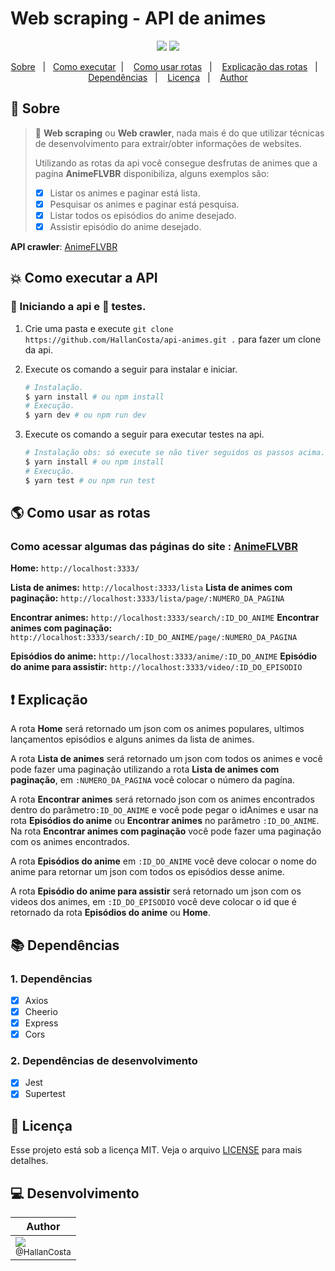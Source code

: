 # Web scraping - API de animes

<p align="center">
  <img src="https://img.shields.io/github/languages/top/HallanCosta/api-animes?style=flat-square%22">
  <img src="https://img.shields.io/github/license/HallanCosta/api-animes">
</p>

<p align="center">
  <a href="#bookmark-sobre">Sobre</a>&nbsp;&nbsp;&nbsp;|&nbsp;&nbsp;
  <a href="#collision-como-executar-a-api">Como executar</a>&nbsp;&nbsp;|&nbsp;&nbsp;&nbsp;
  <a href="#earth_americas-como-usar-as-rotas">Como usar rotas</a>&nbsp;&nbsp;&nbsp;|&nbsp;&nbsp;&nbsp;
  <a href="#exclamation-explicação">Explicação das  rotas</a>&nbsp;&nbsp;&nbsp;|&nbsp;&nbsp;&nbsp;
  <a href="#books-dependências">Dependências</a>&nbsp;&nbsp;&nbsp;|&nbsp;&nbsp;&nbsp;
  <a href="#memo-licença">Licença</a>&nbsp;&nbsp;&nbsp;|&nbsp;&nbsp;&nbsp;
  <a href="#computer-desenvolvimento">Author</a>
</p>

## :bookmark: Sobre
>:pushpin: 
**Web scraping** ou **Web crawler**, nada mais é do que utilizar técnicas de desenvolvimento para extrair/obter informações de websites. 
>
>Utilizando as rotas da api você consegue desfrutas de animes que a pagína **AnimeFLVBR** disponibiliza, alguns exemplos são:
>- [X] Listar os animes e paginar está lista.
>- [X] Pesquisar os animes e paginar está  pesquisa.
>- [X] Listar todos os episódios do anime desejado. 
>- [X] Assistir episódio do anime desejado.

**API crawler**:  [AnimeFLVBR](https://animeflvbr.com)

## :collision: Como executar a API

### :dvd: Iniciando a api e :mag_right: testes.
1. Crie uma pasta e execute `git clone https://github.com/HallanCosta/api-animes.git .` para fazer um clone da api.

2. Execute os comando a seguir para instalar e iniciar.
	```sh
	# Instalação.
	$ yarn install # ou npm install
	# Execução.
	$ yarn dev # ou npm run dev
	```
3. Execute os comando a seguir para executar testes na api.

	```sh
	# Instalação obs: só execute se não tiver seguidos os passos acima.
	$ yarn install # ou npm install
	# Execução.
	$ yarn test # ou npm run test
	```

## :earth_americas: Como usar as rotas

### Como acessar algumas das páginas do site : [AnimeFLVBR](https://animeflvbr.com)

 **Home:** `http://localhost:3333/`
 
 **Lista de animes:** `http://localhost:3333/lista`
 **Lista de animes com paginação:** `http://localhost:3333/lista/page/:NUMERO_DA_PAGINA`
 
 **Encontrar animes:** `http://localhost:3333/search/:ID_DO_ANIME`
 **Encontrar animes com paginação:** `http://localhost:3333/search/:ID_DO_ANIME/page/:NUMERO_DA_PAGINA`
 
 **Episódios do anime:** `http://localhost:3333/anime/:ID_DO_ANIME`
 **Episódio do anime para assistir:** `http://localhost:3333/video/:ID_DO_EPISODIO`

## :exclamation: Explicação
A rota **Home** será retornado um json com os animes populares, ultimos lançamentos episódios e alguns animes da lista de animes. 

A rota **Lista de animes** será retornado um json com todos os animes e você pode fazer uma paginação utilizando a rota **Lista de animes com paginação**, em `:NUMERO_DA_PAGINA` você colocar o número da pagína.

A rota **Encontrar animes** será retornado json com os animes encontrados dentro do parâmetro`:ID_DO_ANIME` e você pode pegar o idAnimes e usar na rota **Episódios do anime** ou  **Encontrar animes**  no parâmetro `:ID_DO_ANIME`.  Na rota **Encontrar animes com paginação** você pode fazer uma paginação com os animes encontrados.


A rota **Episódios do anime** em `:ID_DO_ANIME` você deve colocar o nome do anime para retornar um json com todos os episódios desse anime.

A rota **Episódio do anime para assistir** será retornado um json com os videos dos animes, em `:ID_DO_EPISODIO` você deve colocar o id que é retornado da rota **Episódios do anime** ou **Home**.

## :books: Dependências
### 1. Dependências
 - [x] Axios
 - [x] Cheerio
 - [x] Express
 - [x] Cors

### 2. Dependências de desenvolvimento

 - [x] Jest
 - [x]  Supertest

## :memo: Licença
Esse projeto está sob a licença MIT. Veja o arquivo [LICENSE](https://github.com/HigorSnt/proffy/blob/master/LICENSE.md) para mais detalhes.

## :computer: Desenvolvimento
| Author |
|--|
| [<img src="https://avatars2.githubusercontent.com/u/60573155?s=115&v=3"><br><sub>@HallanCosta</sub>](https://github.com/HallanCosta) |